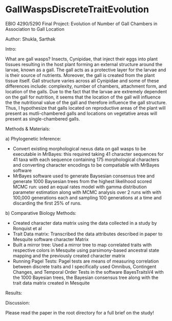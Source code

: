 # GallWaspsDiscreteTraitEvolution
EBIO 4290/5290 Final Project: Evolution of Number of Gall Chambers in Association to Gall Location

Author: Shukla, Sarthak

Intro:

What are gall wasps? Insects, Cynipidae, that inject their eggs into plant tissues resulting in the host plant forming an external structure around the larvae, known as a gall. The gall acts as a protective layer for the larvae and is their source of nutrients. Moreover, the gall is created from the plant tissue itself. Gall structure varies across all Cynipidae and some of these differences include: complexity, number of chambers, attachment form, and location of the galls. Due to the fact that the larvae are extremely dependent on the gall for nutrition, it seems that the location of the gall will influence the the nutritional value of the gall and therefore influence the gall structure. Thus, I hypothesize that galls located on reproductive areas of the plant will present as mutli-chambered galls and locations on vegetative areas will present as single-chambered galls.

Methods & Materials: 

a) Phylogenetic Inference: 
 - Convert existing morphological nexus data on gall wasps to be executable in MrBayes: this required taking 41 character sequences for 41 taxa with each sequence containing 175 morphological characters and converting character encodings to be compatiable with MrBayes software
 - MrBayes software used to generate Baysesian consensus tree and generate 1000 Baysesian trees from the highest likelihood scored MCMC run: used an equal rates model with gamma distribution parameter estimation along with MCMC analysis over 2 runs with with 100,000 generations each and sampling 100 generations at a time and discarding the first 25% of runs. 
 
b) Comparative Biology Methods:
 - Created character data matrix using the data collected in a study by Ronquist et al
 -  Trait Data matrix: Transcribed the data attributes described in paper to Mesquite software character Matrix
 -  Built a mirror tree: Used a mirror tree to map correlated traits with respective colors in Mesquite using parsimony-based ancestral state mapping and the previously created character matrix
 -  Running Pagel Tests: Pagel tests are means of measuring correlation between discrete traits and I specifically used Omnibus, Contingent Changes, and Temporal Order Tests in the software BayesTraitsV4 with the 1000 Bayesian trees, the Bayesian consensus tree along with the trait data matrix created in Mesquite 

Results:


Discussion:

Please read the paper in the root directory for a full brief on the study!




 
